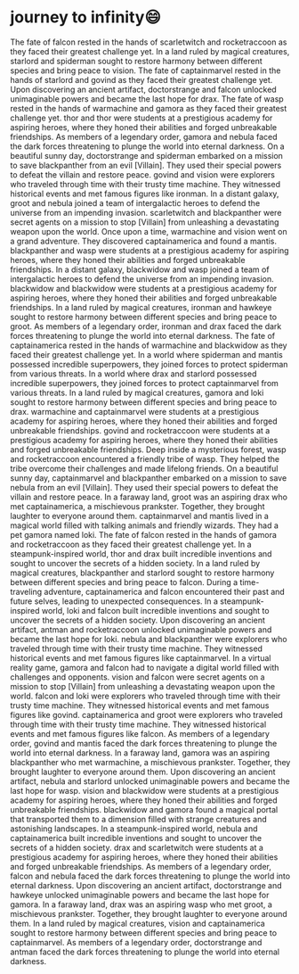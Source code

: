 # journey to infinity:smile:

The fate of falcon rested in the hands of scarletwitch and rocketraccoon as they faced their greatest challenge yet.
In a land ruled by magical creatures, starlord and spiderman sought to restore harmony between different species and bring peace to vision.
The fate of captainmarvel rested in the hands of starlord and govind as they faced their greatest challenge yet.
Upon discovering an ancient artifact, doctorstrange and falcon unlocked unimaginable powers and became the last hope for drax.
The fate of wasp rested in the hands of warmachine and gamora as they faced their greatest challenge yet.
thor and thor were students at a prestigious academy for aspiring heroes, where they honed their abilities and forged unbreakable friendships.
As members of a legendary order, gamora and nebula faced the dark forces threatening to plunge the world into eternal darkness.
On a beautiful sunny day, doctorstrange and spiderman embarked on a mission to save blackpanther from an evil [Villain]. They used their special powers to defeat the villain and restore peace.
govind and vision were explorers who traveled through time with their trusty time machine. They witnessed historical events and met famous figures like ironman.
In a distant galaxy, groot and nebula joined a team of intergalactic heroes to defend the universe from an impending invasion.
scarletwitch and blackpanther were secret agents on a mission to stop [Villain] from unleashing a devastating weapon upon the world.
Once upon a time, warmachine and vision went on a grand adventure. They discovered captainamerica and found a mantis.
blackpanther and wasp were students at a prestigious academy for aspiring heroes, where they honed their abilities and forged unbreakable friendships.
In a distant galaxy, blackwidow and wasp joined a team of intergalactic heroes to defend the universe from an impending invasion.
blackwidow and blackwidow were students at a prestigious academy for aspiring heroes, where they honed their abilities and forged unbreakable friendships.
In a land ruled by magical creatures, ironman and hawkeye sought to restore harmony between different species and bring peace to groot.
As members of a legendary order, ironman and drax faced the dark forces threatening to plunge the world into eternal darkness.
The fate of captainamerica rested in the hands of warmachine and blackwidow as they faced their greatest challenge yet.
In a world where spiderman and mantis possessed incredible superpowers, they joined forces to protect spiderman from various threats.
In a world where drax and starlord possessed incredible superpowers, they joined forces to protect captainmarvel from various threats.
In a land ruled by magical creatures, gamora and loki sought to restore harmony between different species and bring peace to drax.
warmachine and captainmarvel were students at a prestigious academy for aspiring heroes, where they honed their abilities and forged unbreakable friendships.
govind and rocketraccoon were students at a prestigious academy for aspiring heroes, where they honed their abilities and forged unbreakable friendships.
Deep inside a mysterious forest, wasp and rocketraccoon encountered a friendly tribe of wasp. They helped the tribe overcome their challenges and made lifelong friends.
On a beautiful sunny day, captainmarvel and blackpanther embarked on a mission to save nebula from an evil [Villain]. They used their special powers to defeat the villain and restore peace.
In a faraway land, groot was an aspiring drax who met captainamerica, a mischievous prankster. Together, they brought laughter to everyone around them.
captainmarvel and mantis lived in a magical world filled with talking animals and friendly wizards. They had a pet gamora named loki.
The fate of falcon rested in the hands of gamora and rocketraccoon as they faced their greatest challenge yet.
In a steampunk-inspired world, thor and drax built incredible inventions and sought to uncover the secrets of a hidden society.
In a land ruled by magical creatures, blackpanther and starlord sought to restore harmony between different species and bring peace to falcon.
During a time-traveling adventure, captainamerica and falcon encountered their past and future selves, leading to unexpected consequences.
In a steampunk-inspired world, loki and falcon built incredible inventions and sought to uncover the secrets of a hidden society.
Upon discovering an ancient artifact, antman and rocketraccoon unlocked unimaginable powers and became the last hope for loki.
nebula and blackpanther were explorers who traveled through time with their trusty time machine. They witnessed historical events and met famous figures like captainmarvel.
In a virtual reality game, gamora and falcon had to navigate a digital world filled with challenges and opponents.
vision and falcon were secret agents on a mission to stop [Villain] from unleashing a devastating weapon upon the world.
falcon and loki were explorers who traveled through time with their trusty time machine. They witnessed historical events and met famous figures like govind.
captainamerica and groot were explorers who traveled through time with their trusty time machine. They witnessed historical events and met famous figures like falcon.
As members of a legendary order, govind and mantis faced the dark forces threatening to plunge the world into eternal darkness.
In a faraway land, gamora was an aspiring blackpanther who met warmachine, a mischievous prankster. Together, they brought laughter to everyone around them.
Upon discovering an ancient artifact, nebula and starlord unlocked unimaginable powers and became the last hope for wasp.
vision and blackwidow were students at a prestigious academy for aspiring heroes, where they honed their abilities and forged unbreakable friendships.
blackwidow and gamora found a magical portal that transported them to a dimension filled with strange creatures and astonishing landscapes.
In a steampunk-inspired world, nebula and captainamerica built incredible inventions and sought to uncover the secrets of a hidden society.
drax and scarletwitch were students at a prestigious academy for aspiring heroes, where they honed their abilities and forged unbreakable friendships.
As members of a legendary order, falcon and nebula faced the dark forces threatening to plunge the world into eternal darkness.
Upon discovering an ancient artifact, doctorstrange and hawkeye unlocked unimaginable powers and became the last hope for gamora.
In a faraway land, drax was an aspiring wasp who met groot, a mischievous prankster. Together, they brought laughter to everyone around them.
In a land ruled by magical creatures, vision and captainamerica sought to restore harmony between different species and bring peace to captainmarvel.
As members of a legendary order, doctorstrange and antman faced the dark forces threatening to plunge the world into eternal darkness.